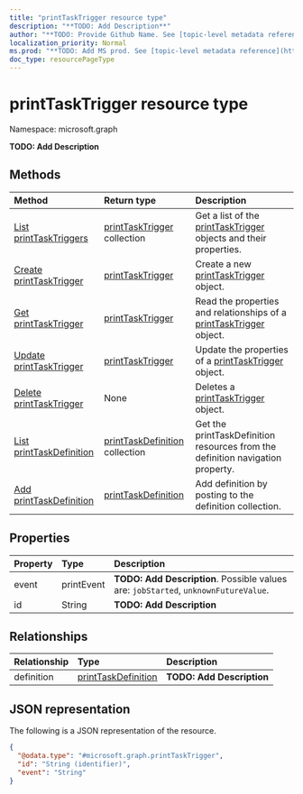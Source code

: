 ```yaml
---
title: "printTaskTrigger resource type"
description: "**TODO: Add Description**"
author: "**TODO: Provide Github Name. See [topic-level metadata reference](https://msgo.azurewebsites.net/add/document/guidelines/metadata.html#topic-level-metadata)**"
localization_priority: Normal
ms.prod: "**TODO: Add MS prod. See [topic-level metadata reference](https://msgo.azurewebsites.net/add/document/guidelines/metadata.html#topic-level-metadata)**"
doc_type: resourcePageType
---
```


# printTaskTrigger resource type

Namespace: microsoft.graph

**TODO: Add Description**

## Methods
|Method|Return type|Description|
|:---|:---|:---|
|[List printTaskTriggers](../api/printtasktrigger-list.md)|[printTaskTrigger](../resources/printtasktrigger.md) collection|Get a list of the [printTaskTrigger](../resources/printtasktrigger.md) objects and their properties.|
|[Create printTaskTrigger](../api/printtasktrigger-create.md)|[printTaskTrigger](../resources/printtasktrigger.md)|Create a new [printTaskTrigger](../resources/printtasktrigger.md) object.|
|[Get printTaskTrigger](../api/printtasktrigger-get.md)|[printTaskTrigger](../resources/printtasktrigger.md)|Read the properties and relationships of a [printTaskTrigger](../resources/printtasktrigger.md) object.|
|[Update printTaskTrigger](../api/printtasktrigger-update.md)|[printTaskTrigger](../resources/printtasktrigger.md)|Update the properties of a [printTaskTrigger](../resources/printtasktrigger.md) object.|
|[Delete printTaskTrigger](../api/printtasktrigger-delete.md)|None|Deletes a [printTaskTrigger](../resources/printtasktrigger.md) object.|
|[List printTaskDefinition](../api/printtasktrigger-list-definition.md)|[printTaskDefinition](../resources/printtaskdefinition.md) collection|Get the printTaskDefinition resources from the definition navigation property.|
|[Add printTaskDefinition](../api/printtasktrigger-post-definition.md)|[printTaskDefinition](../resources/printtaskdefinition.md)|Add definition by posting to the definition collection.|

## Properties
|Property|Type|Description|
|:---|:---|:---|
|event|printEvent|**TODO: Add Description**. Possible values are: `jobStarted`, `unknownFutureValue`.|
|id|String|**TODO: Add Description**|

## Relationships
|Relationship|Type|Description|
|:---|:---|:---|
|definition|[printTaskDefinition](../resources/printtaskdefinition.md)|**TODO: Add Description**|

## JSON representation
The following is a JSON representation of the resource.
<!-- {
  "blockType": "resource",
  "keyProperty": "id",
  "@odata.type": "microsoft.graph.printTaskTrigger",
  "openType": false
}
-->
``` json
{
  "@odata.type": "#microsoft.graph.printTaskTrigger",
  "id": "String (identifier)",
  "event": "String"
}
```

